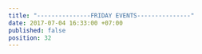 ```yaml
---
title: "---------------FRIDAY EVENTS---------------"
date: 2017-07-04 16:33:00 +07:00
published: false
position: 32
---
```


